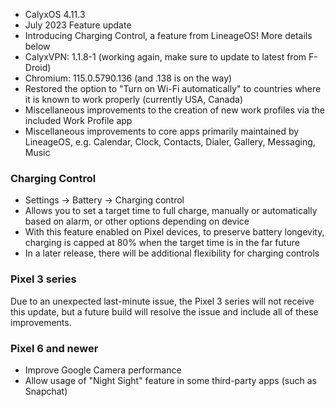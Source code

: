 * CalyxOS 4.11.3
* July 2023 Feature update
* Introducing Charging Control, a feature from LineageOS! More details below
* CalyxVPN: 1.1.8-1 (working again, make sure to update to latest from F-Droid)
* Chromium: 115.0.5790.136 (and .138 is on the way)
* Restored the option to "Turn on Wi-Fi automatically" to countries where it is known to work properly (currently USA, Canada)
* Miscellaneous improvements to the creation of new work profiles via the included Work Profile app
* Miscellaneous improvements to core apps primarily maintained by LineageOS, e.g. Calendar, Clock, Contacts, Dialer, Gallery, Messaging, Music

### Charging Control
* Settings -> Battery -> Charging control
* Allows you to set a target time to full charge, manually or automatically based on alarm, or other options depending on device
* With this feature enabled on Pixel devices, to preserve battery longevity, charging is capped at 80% when the target time is in the far future
* In a later release, there will be additional flexibility for charging controls

### Pixel 3 series
Due to an unexpected last-minute issue, the Pixel 3 series will not receive this update, but a future build will resolve the issue and include all of these improvements.

### Pixel 6 and newer
* Improve Google Camera performance
* Allow usage of "Night Sight" feature in some third-party apps (such as Snapchat)
